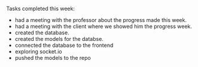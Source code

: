 Tasks completed this week:
- had a meeting with the professor about the progress made this week.
- had a meeting with the client where we showed him the progress week.
- created the database.
- created the models for the databse.
- connected the database to the frontend
- exploring socket.io
- pushed the models to the repo
